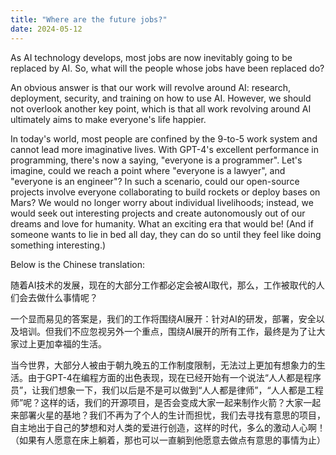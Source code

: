 ```yaml
---
title: "Where are the future jobs?"
date: 2024-05-12
---
```

As AI technology develops, most jobs are now inevitably going to be replaced by AI. So, what will the people whose jobs have been replaced do?

An obvious answer is that our work will revolve around AI: research, deployment, security, and training on how to use AI. However, we should not overlook another key point, which is that all work revolving around AI ultimately aims to make everyone's life happier.

In today's world, most people are confined by the 9-to-5 work system and cannot lead more imaginative lives. With GPT-4's excellent performance in programming, there's now a saying, "everyone is a programmer". Let's imagine, could we reach a point where "everyone is a lawyer", and "everyone is an engineer"? In such a scenario, could our open-source projects involve everyone collaborating to build rockets or deploy bases on Mars? We would no longer worry about individual livelihoods; instead, we would seek out interesting projects and create autonomously out of our dreams and love for humanity. What an exciting era that would be! (And if someone wants to lie in bed all day, they can do so until they feel like doing something interesting.)

Below is the Chinese translation:

随着AI技术的发展，现在的大部分工作都必定会被AI取代，那么，工作被取代的人们会去做什么事情呢？

一个显而易见的答案是，我们的工作将围绕AI展开：针对AI的研发，部署，安全以及培训。但我们不应忽视另外一个重点，围绕AI展开的所有工作，最终是为了让大家过上更加幸福的生活。

当今世界，大部分人被由于朝九晚五的工作制度限制，无法过上更加有想象力的生活。由于GPT-4在编程方面的出色表现，现在已经开始有一个说法“人人都是程序员”，让我们想象一下，我们以后是不是可以做到“人人都是律师”，“人人都是工程师”呢？这样的话，我们的开源项目，是否会变成大家一起来制作火箭？大家一起来部署火星的基地？我们不再为了个人的生计而担忧，我们去寻找有意思的项目，自主地出于自己的梦想和对人类的爱进行创造，这样的时代，多么的激动人心啊！（如果有人愿意在床上躺着，那也可以一直躺到他愿意去做点有意思的事情为止）
